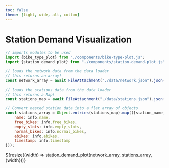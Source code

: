 ```yaml
---
toc: false
theme: [light, wide, alt, cotton]
---
```

<!-- PROVIDED: This controls the theme of the page! [OPTIONAL] Feel free to change and play around with the theme to find one you like for this page! -->
<!-- HINT: Reference the documentation given in the instructions! -->


<!-- PROVIDED: Header/Page Title -->
# Station Demand Visualization



<!-- PROVIDED code: Imports the component used for this page's visualization. -->
```js
// imports modules to be used
import {bike_type_plot} from "./components/bike-type-plot.js";
import {station_demand_plot} from "./components/station-demand-plot.js";
```


<!-- // CHALLENGE 5.1 -->
<!-- YOUR TURN: Add code to load the data from stations.json.js-->
<!-- HINT: Use a FileAttachment like we did in Lab 2: Observable Dashboard! -->
<!-- Imports the data from the network and stations data loaders. -->
```js
// loads the network data from the data loader
// this returns an array!
const network_array = await FileAttachment("./data/network.json").json();
```

```js
// loads the stations data from the data loader
// this returns a Map!
const stations_map = await FileAttachment("./data/stations.json").json();
```



<!-- PROVIDED code: Converts the stations_map into a flat array for easy indexing by the visualization. -->
```js
// Convert nested station data into a flat array of objects
const stations_array = Object.entries(stations_map).map(([station_name, info]) => ({
    name: info.name,
    free_bikes: info.free_bikes,
    empty_slots: info.empty_slots,
    normal_bikes: info.normal_bikes,
    ebikes: info.ebikes,
    timestamp: info.timestamp
}));
```

<!-- PROVIDED code: Displays the visualization. -->
<!--Note that we have passed in the data as arrays for both the network_array and stations_array-->
<div class="grid grid-cols-1">
  <div class="card"> ${resize((width) => station_demand_plot(network_array, stations_array, {width}))} </div>
</div>